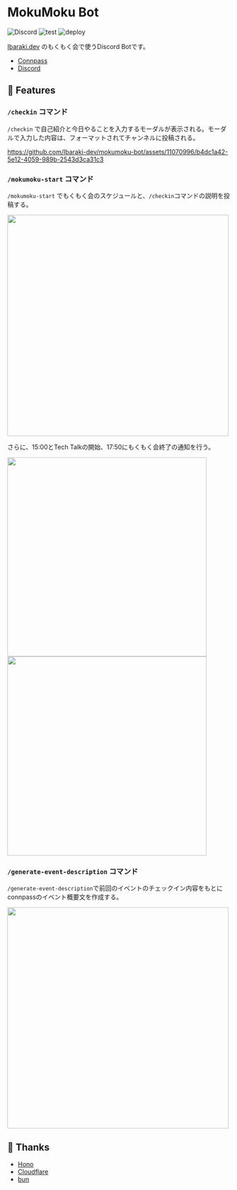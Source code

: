 # MokuMoku Bot

![Discord](https://img.shields.io/discord/1110091489469530132?style=flat-square&logo=discord&label=Discord) ![test](https://github.com/ibaraki-dev/mokumoku-bot/actions/workflows/test.yml/badge.svg) ![deploy](https://github.com/ibaraki-dev/mokumoku-bot/actions/workflows/deploy.yml/badge.svg)



[Ibaraki.dev](https://mito-web-engineer.connpass.com/) のもくもく会で使うDiscord Botです。

- [Connpass](https://mito-web-engineer.connpass.com/)
- [Discord](https://discord.gg/4XA8EhEseZ)

## 🚀 Features

### `/checkin` コマンド

`/checkin` で自己紹介と今日やることを入力するモーダルが表示される。モーダルで入力した内容は、フォーマットされてチャンネルに投稿される。

https://github.com/Ibaraki-dev/mokumoku-bot/assets/11070996/b4dc1a42-5e12-4059-989b-2543d3ca31c3

### `/mokumoku-start` コマンド

`/mokumoku-start` でもくもく会のスケジュールと、`/checkin`コマンドの説明を投稿する。

<img src="https://github.com/Ibaraki-dev/mokumoku-bot/assets/11070996/d709f532-af6d-4345-a875-ab02b4ba4324" width="500">

さらに、15:00とTech Talkの開始、17:50にもくもく会終了の通知を行う。

<img src="https://github.com/Ibaraki-dev/mokumoku-bot/assets/11070996/3ab98749-5bbb-40f5-a81b-6900e0f12c3a" width="450">
<img src="https://github.com/Ibaraki-dev/mokumoku-bot/assets/11070996/3f11d35d-5eb0-4fb7-9046-e2ab43d01282" width="450">

### `/generate-event-description` コマンド

`/generate-event-description`で前回のイベントのチェックイン内容をもとにconnpassのイベント概要文を作成する。

<img src="https://github.com/Ibaraki-dev/mokumoku-bot/assets/11070996/e48b23a4-aaef-41dd-b56a-87636c69a33b" width="500">


## 💖 Thanks

- [Hono](https://hono.dev/)
- [Cloudflare](https://www.cloudflare.com/)
- [bun](https://bun.sh/)
